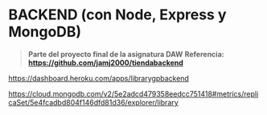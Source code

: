 # BACKEND (con Node, Express y MongoDB)

> **Parte del proyecto final de la asignatura DAW**
> **Referencia: https://github.com/jamj2000/tiendabackend**

https://dashboard.heroku.com/apps/librarygpbackend

https://cloud.mongodb.com/v2/5e2adcd479358eedcc751418#metrics/replicaSet/5e4fcadbd804f146dfd81d36/explorer/library

